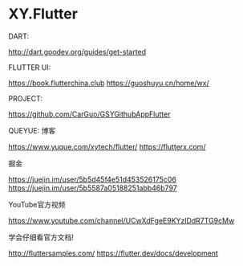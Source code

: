 # XY.Flutter

DART:

http://dart.goodev.org/guides/get-started

FLUTTER UI:

https://book.flutterchina.club
https://guoshuyu.cn/home/wx/

PROJECT:

https://github.com/CarGuo/GSYGithubAppFlutter

QUEYUE: 博客

https://www.yuque.com/xytech/flutter/
https://flutterx.com/

掘金

https://juejin.im/user/5b5d45f4e51d453526175c06
https://juejin.im/user/5b5587a05188251abb46b797

YouTube官方视频

https://www.youtube.com/channel/UCwXdFgeE9KYzlDdR7TG9cMw

学会仔细看官方文档!

http://fluttersamples.com/ 
https://flutter.dev/docs/development
